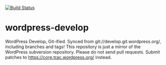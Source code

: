 [![Build Status](https://travis-ci.org/Eruditus-Group/wordpress-develop.svg?branch=master)](https://travis-ci.org/Eruditus-Group/wordpress-develop)

# wordpress-develop
WordPress Develop, Git-ified. Synced from git://develop.git.wordpress.org/, including branches and tags! This repository is just a mirror of the WordPress subversion repository. Please do not send pull requests. Submit patches to https://core.trac.wordpress.org/ instead. 
